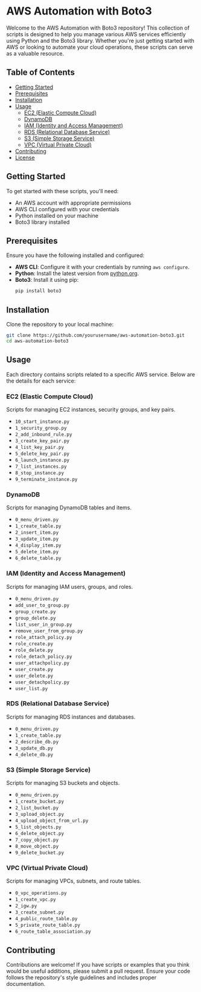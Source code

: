 # AWS Automation with Boto3

Welcome to the AWS Automation with Boto3 repository! This collection of scripts is designed to help you manage various AWS services efficiently using Python and the Boto3 library. Whether you're just getting started with AWS or looking to automate your cloud operations, these scripts can serve as a valuable resource.

## Table of Contents

- [Getting Started](#getting-started)
- [Prerequisites](#prerequisites)
- [Installation](#installation)
- [Usage](#usage)
  - [EC2 (Elastic Compute Cloud)](#ec2-elastic-compute-cloud)
  - [DynamoDB](#dynamodb)
  - [IAM (Identity and Access Management)](#iam-identity-and-access-management)
  - [RDS (Relational Database Service)](#rds-relational-database-service)
  - [S3 (Simple Storage Service)](#s3-simple-storage-service)
  - [VPC (Virtual Private Cloud)](#vpc-virtual-private-cloud)
- [Contributing](#contributing)
- [License](#license)

## Getting Started

To get started with these scripts, you'll need:

- An AWS account with appropriate permissions
- AWS CLI configured with your credentials
- Python installed on your machine
- Boto3 library installed

## Prerequisites

Ensure you have the following installed and configured:

- **AWS CLI**: Configure it with your credentials by running `aws configure`.
- **Python**: Install the latest version from [python.org](https://www.python.org/).
- **Boto3**: Install it using pip:
  ```bash
  pip install boto3
  ```

## Installation

Clone the repository to your local machine:
```bash
git clone https://github.com/yourusername/aws-automation-boto3.git
cd aws-automation-boto3
```

## Usage

Each directory contains scripts related to a specific AWS service. Below are the details for each service:

### EC2 (Elastic Compute Cloud)
Scripts for managing EC2 instances, security groups, and key pairs.
- `10_start_instance.py`
- `1_security_group.py`
- `2_add_inbound_rule.py`
- `3_create_key_pair.py`
- `4_list_key_pair.py`
- `5_delete_key_pair.py`
- `6_launch_instance.py`
- `7_list_instances.py`
- `8_stop_instance.py`
- `9_terminate_instance.py`

### DynamoDB
Scripts for managing DynamoDB tables and items.
- `0_menu_driven.py`
- `1_create_table.py`
- `2_insert_item.py`
- `3_update_item.py`
- `4_display_item.py`
- `5_delete_item.py`
- `6_delete_table.py`

### IAM (Identity and Access Management)
Scripts for managing IAM users, groups, and roles.
- `0_menu_driven.py`
- `add_user_to_group.py`
- `group_create.py`
- `group_delete.py`
- `list_user_in_group.py`
- `remove_user_from_group.py`
- `role_attach_policy.py`
- `role_create.py`
- `role_delete.py`
- `role_detach_policy.py`
- `user_attachpolicy.py`
- `user_create.py`
- `user_delete.py`
- `user_detachpolicy.py`
- `user_list.py`

### RDS (Relational Database Service)
Scripts for managing RDS instances and databases.
- `0_menu_driven.py`
- `1_create_table.py`
- `2_describe_db.py`
- `3_update_db.py`
- `4_delete_db.py`

### S3 (Simple Storage Service)
Scripts for managing S3 buckets and objects.
- `0_menu_driven.py`
- `1_create_bucket.py`
- `2_list_bucket.py`
- `3_upload_object.py`
- `4_upload_object_from_url.py`
- `5_list_objects.py`
- `6_delete_object.py`
- `7_copy_object.py`
- `8_move_object.py`
- `9_delete_bucket.py`

### VPC (Virtual Private Cloud)
Scripts for managing VPCs, subnets, and route tables.
- `0_vpc_operations.py`
- `1_create_vpc.py`
- `2_igw.py`
- `3_create_subnet.py`
- `4_public_route_table.py`
- `5_private_route_table.py`
- `6_route_table_association.py`

## Contributing

Contributions are welcome! If you have scripts or examples that you think would be useful additions, please submit a pull request. Ensure your code follows the repository's style guidelines and includes proper documentation.

